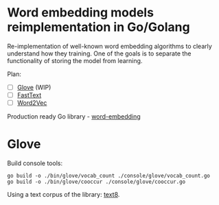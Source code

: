 # Word embedding models reimplementation in Go/Golang

Re-implementation of well-known word embedding algorithms to clearly understand how they training.
One of the goals is to separate the functionality of storing the model from learning.

Plan:
- [ ] [Glove](https://github.com/stanfordnlp/GloVe) (WIP)
- [ ] [FastText](https://github.com/facebookresearch/fastText/)
- [ ] [Word2Vec](https://code.google.com/archive/p/word2vec/)

Production ready Go library - [word-embedding](https://github.com/ynqa/word-embedding)

# Glove

Build console tools:
```
go build -o ./bin/glove/vocab_count ./console/glove/vocab_count.go
go build -o ./bin/glove/cooccur ./console/glove/cooccur.go  
```

Using a text corpus of the library: [text8](http://mattmahoney.net/dc/text8.zip).
